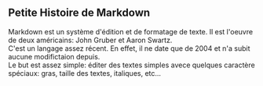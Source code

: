 <!-- page1 -->
Petite Histoire de Markdown
---------------------------


Markdown est un système d'édition et de formatage de texte. Il est l'oeuvre de deux américains: John Gruber et Aaron Swartz.  
C'est un langage assez récent. En effet, il ne date que de 2004 et n'a subit aucune modifictaion depuis.  
Le but est assez simple: éditer des textes simples avece quelques caractère spéciaux: gras, taille des textes, italiques, etc...
